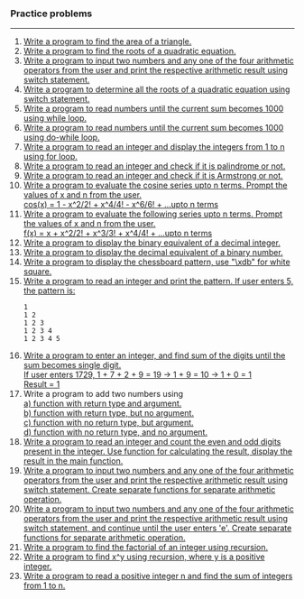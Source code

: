 ### Practice problems

---

<ol>
  <li>
    <a href="./p01.c">
      Write a program to find the area of a triangle.  
    </a>
  </li>
    
  <li>
    <a href="./p02.c">Write a program to find the roots of a quadratic equation.</a>
  </li>
     
  <li>
    <a href="./p03.c">Write a program to input two numbers and any one of the four arithmetic operators from the user and print the respective arithmetic result using switch statement.</a>
  </li>
    
  <li>
    <a href="./p05.c">
      Write a program to determine all the roots of a quadratic equation using switch statement.
    </a>
  </li>
    
  <li>
    <a href="./p06.c">Write a program to read numbers until the current sum becomes 1000 using while loop.</a>
  </li>
  
  <li>
    <a href="./p07.c">Write a program to read numbers until the current sum becomes 1000 using do-while loop.</a>
  </li>
    
  <li>
    <a href="./p08.c">Write a program to read an integer and display the integers from 1 to n using for loop.</a>
  </li>
    
  <li>
    <a href="./p09.c">Write a program to read an integer and check if it is palindrome or not.</a>
  </li>
    
  <li>
    <a href="./p10.c">Write a program to read an integer and check if it is Armstrong or not.</a>
  </li>

  <li>
    <a href="./p11.c">
        Write a program to evaluate the cosine series upto n terms. Prompt the values of x and n from the user.<br>
        cos(x) = 1 - x^2/2! + x^4/4! - x^6/6! + ...upto n terms
    </a>
  </li>

  <li>
    <a href="./p12.c">
        Write a program to evaluate the following series upto n terms. Prompt the values of x and n from the user.<br>
        f(x) = x + x^2/2! + x^3/3! + x^4/4! + ...upto n terms
    </a>
  </li>

  <li>
    <a href="./p13.c">
        Write a program to display the binary equivalent of a decimal integer.
    </a>
  </li>

  <li>
    <a href="./p14.c">
        Write a program to display the decimal equivalent of a binary number.
    </a>
  </li>

  <li>
    <a href="./p15.c">
        Write a program to display the chessboard pattern, use "\xdb" for white square.
    </a>
  </li>

  <li>
    <a href="./p16.c">Write a program to read an integer and print the pattern. If user enters 5, the pattern is:</a>
    
    1
    1 2
    1 2 3
    1 2 3 4
    1 2 3 4 5
  </li>

  <li>
    <a href="./p17.c">
        Write a program to enter an integer, and find sum of the digits until the sum becomes single digit.<br>
        If user enters 1729, 1 + 7 + 2 + 9 = 19 -> 1 + 9 = 10 -> 1 + 0 = 1<br>
        Result = 1<br>
    </a>
  </li>

  <li>
    Write a program to add two numbers using<br>
    <a href="./p18a.c">a) function with return type and argument.</a><br>
    <a href="./p18b.c">b) function with return type, but no argument.</a><br>
    <a href="./p18c.c">c) function with no return type, but argument.</a><br>
    <a href="./p18d.c">d) function with no return type, and no argument.</a>
  </li>

  <li>
    <a href="./p19.c">
      Write a program to read an integer and count the even and odd digits present in the integer.
      Use function for calculating the result, display the result in the main function.
    </a>
  </li>
  
  <li>
    <a href="./p20.c">
      Write a program to input two numbers and any one of the four arithmetic operators from the user and print the respective arithmetic result using switch statement.
      Create separate functions for separate arithmetic operation.
    </a>
  </li>

  <li>
    <a href="./p21.c">
        Write a program to input two numbers and any one of the four arithmetic operators from the user and print the respective arithmetic result using switch statement,
        and continue until the user enters 'e'. Create separate functions for separate arithmetic operation.
    </a>
  </li>

  <li>
    <a href="./p22.c">
      Write a program to find the factorial of an integer using recursion.
    </a>
  </li>

  <li>
    <a href="./p23.c">
      Write a program to find x^y using recursion, where y is a positive integer.
    </a>
  </li>

  <li>
    <a href="./p24.c">
      Write a program to read a positive integer n and find the sum of integers from 1 to n.
    </a>
  </li>

</ol>
